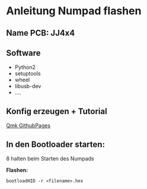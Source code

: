 # Anleitung Numpad flashen
## Name PCB: JJ4x4

## Software
- Python2 
- setuptools
- wheel
- libusb-dev
- ....

## Konfig erzeugen + Tutorial
[Qmk GithubPages](https://config.qmk.fm/#/jj4x4/LAYOUT_ortho_4x4)


## In den Bootloader starten:
8 halten beim Starten des Numpads

**Flashen:**
```
bootloadHID -r <filename>.hex
```
